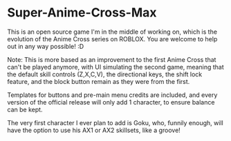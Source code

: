 # Super-Anime-Cross-Max
This is an open source game I'm in the middle of working on, which is the evolution of the Anime Cross series on ROBLOX. You are welcome to help out in any way possible! :D

Note: This is more based as an improvement to the first Anime Cross that can't be played anymore, with UI simulating the second game, meaning that the default skill controls (Z,X,C,V), the directional keys, the shift lock feature, and the block button remain as they were from the first.

Templates for buttons and pre-main menu credits are included, and every version of the official release will only add 1 character, to ensure balance can be kept.

The very first character I ever plan to add is Goku, who, funnily enough, will have the option to use his AX1 or AX2 skillsets, like a groove!
